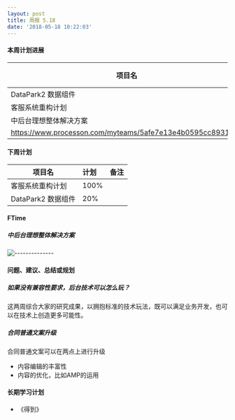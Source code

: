 ```yaml
---
layout: post
title: 周报 5.18
date: '2018-05-18 10:22:03'
---
```


#### 本周计划进展

| 项目名         | 进度              | 备注  |
| ------------- |:----------------| :---------|
| DataPark2 数据组件 |  20% |  |
| 客服系统重构计划 |  80%   |
| 中后台理想整体解决方案 |  70% | 
https://www.processon.com/myteams/5afe7e13e4b0595cc8931e49 |

#### 下周计划

| 项目名         | 计划              | 备注  |
| ------------- |:----------------| :---------|
| 客服系统重构计划 |  100%   |
| DataPark2 数据组件 |  20% |  |


#### FTime 
##### 中后台理想整体解决方案

![--------------](/content/images/2018/05/--------------.png)

#### 问题、建议、总结或规划
##### 如果没有兼容性要求，后台技术可以怎么玩？
这两周综合大家的研究成果，以拥抱标准的技术玩法，既可以满足业务开发，也可以在技术上创造更多可能性。

##### 合同普通文案升级
合同普通文案可以在两点上进行升级
* 内容编辑的丰富性
* 内容的优化，比如AMP的运用



#### 长期学习计划
- 《得到》
